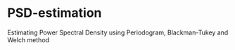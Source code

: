 # PSD-estimation
Estimating Power Spectral Density using Periodogram, Blackman-Tukey and Welch method
